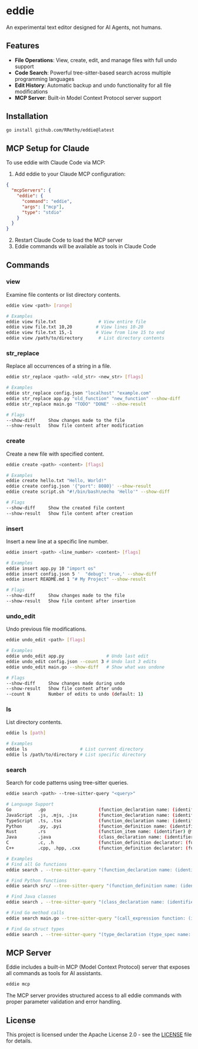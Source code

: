 # eddie

An experimental text editor designed for AI Agents, not humans.

## Features

- **File Operations**: View, create, edit, and manage files with full undo support
- **Code Search**: Powerful tree-sitter-based search across multiple programming languages
- **Edit History**: Automatic backup and undo functionality for all file modifications
- **MCP Server**: Built-in Model Context Protocol server support

## Installation

```bash
go install github.com/RRethy/eddie@latest
```

## MCP Setup for Claude

To use eddie with Claude Code via MCP:

1. Add eddie to your Claude MCP configuration:

```json
{
  "mcpServers": {
    "eddie": {
      "command": "eddie",
      "args": ["mcp"],
      "type": "stdio"
    }
  }
}
```

2. Restart Claude Code to load the MCP server
3. Eddie commands will be available as tools in Claude Code

## Commands

### view

Examine file contents or list directory contents.

```bash
eddie view <path> [range]

# Examples
eddie view file.txt                # View entire file
eddie view file.txt 10,20         # View lines 10-20
eddie view file.txt 15,-1         # View from line 15 to end
eddie view /path/to/directory      # List directory contents
```

### str_replace

Replace all occurrences of a string in a file.

```bash
eddie str_replace <path> <old_str> <new_str> [flags]

# Examples
eddie str_replace config.json "localhost" "example.com"
eddie str_replace app.py "old_function" "new_function" --show-diff
eddie str_replace main.go "TODO" "DONE" --show-result

# Flags
--show-diff     Show changes made to the file
--show-result   Show file content after modification
```

### create

Create a new file with specified content.

```bash
eddie create <path> <content> [flags]

# Examples
eddie create hello.txt "Hello, World!"
eddie create config.json '{"port": 8080}' --show-result
eddie create script.sh "#!/bin/bash\necho 'Hello'" --show-diff

# Flags
--show-diff     Show the created file content
--show-result   Show file content after creation
```

### insert

Insert a new line at a specific line number.

```bash
eddie insert <path> <line_number> <content> [flags]

# Examples
eddie insert app.py 10 "import os"
eddie insert config.json 5 '  "debug": true,' --show-diff
eddie insert README.md 1 "# My Project" --show-result

# Flags
--show-diff     Show changes made to the file
--show-result   Show file content after insertion
```

### undo_edit

Undo previous file modifications.

```bash
eddie undo_edit <path> [flags]

# Examples
eddie undo_edit app.py                # Undo last edit
eddie undo_edit config.json --count 3 # Undo last 3 edits
eddie undo_edit main.go --show-diff   # Show what was undone

# Flags
--show-diff     Show changes made during undo
--show-result   Show file content after undo
--count N       Number of edits to undo (default: 1)
```

### ls

List directory contents.

```bash
eddie ls [path]

# Examples
eddie ls                    # List current directory
eddie ls /path/to/directory # List specific directory
```

### search

Search for code patterns using tree-sitter queries.

```bash
eddie search <path> --tree-sitter-query "<query>"

# Language Support
Go          .go                    (function_declaration name: (identifier) @func)
JavaScript  .js, .mjs, .jsx        (function_declaration name: (identifier) @func)
TypeScript  .ts, .tsx              (function_declaration name: (identifier) @func)
Python      .py, .pyi              (function_definition name: (identifier) @func)
Rust        .rs                    (function_item name: (identifier) @func)
Java        .java                  (class_declaration name: (identifier) @class)
C           .c, .h                 (function_definition declarator: (function_declarator declarator: (identifier) @func))
C++         .cpp, .hpp, .cxx       (function_definition declarator: (function_declarator declarator: (identifier) @func))

# Examples
# Find all Go functions
eddie search . --tree-sitter-query "(function_declaration name: (identifier) @func)"

# Find Python functions
eddie search src/ --tree-sitter-query "(function_definition name: (identifier) @func)"

# Find Java classes
eddie search . --tree-sitter-query "(class_declaration name: (identifier) @class)"

# Find Go method calls
eddie search main.go --tree-sitter-query "(call_expression function: (identifier) @call)"

# Find Go struct types
eddie search . --tree-sitter-query "(type_declaration (type_spec name: (type_identifier) @struct type: (struct_type)))"
```

## MCP Server

Eddie includes a built-in MCP (Model Context Protocol) server that exposes all commands as tools for AI assistants.

```bash
eddie mcp
```

The MCP server provides structured access to all eddie commands with proper parameter validation and error handling.

## License

This project is licensed under the Apache License 2.0 - see the [LICENSE](LICENSE) file for details.
